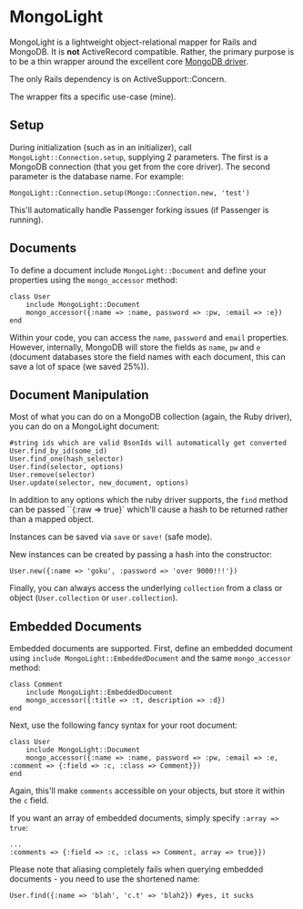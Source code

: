 # MongoLight #
MongoLight is a lightweight object-relational mapper for Rails and MongoDB. It is **not** ActiveRecord compatible. Rather, the primary purpose is to be a thin wrapper around the excellent core [MongoDB driver](https://github.com/mongodb/mongo-ruby-driver). 

The only Rails dependency is on ActiveSupport::Concern.

The wrapper fits a specific use-case (mine).

## Setup ##
During initialization (such as in an initializer), call `MongoLight::Connection.setup`, supplying 2 parameters. The first is a MongoDB connection (that you get from the core driver). The second parameter is the database name. For example:

	MongoLight::Connection.setup(Mongo::Connection.new, 'test')

This'll automatically handle Passenger forking issues (if Passenger is running).

## Documents ##
To define a document include `MongoLight::Document` and define your properties using the `mongo_accessor` method:

	class User
		include MongoLight::Document
		mongo_accessor({:name => :name, password => :pw, :email => :e})
	end

Within your code, you can access the `name`, `password` and `email` properties. However, internally, MongoDB will store the fields as `name`, `pw` and `e` (document databases store the field names with each document, this can save a lot of space (we saved 25%)).

## Document Manipulation ##
Most of what you can do on a MongoDB collection (again, the Ruby driver), you can do on a MongoLight document:

	#string ids which are valid BsonIds will automatically get converted
	User.find_by_id(some_id)
	User.find_one(hash_selector)
	User.find(selector, options)
	User.remove(selector)
	User.update(selector, new_document, options)

In addition to any options which the ruby driver supports, the `find` method can be passed ``{:raw => true}` which'll cause a hash to be returned rather than a mapped object.

Instances can be saved via `save` or `save!` (safe mode).

New instances can be created by passing a hash into the constructor:

	User.new({:name => 'goku', :password => 'over 9000!!!'})

Finally, you can always access the underlying `collection` from a class or object (`User.collection` or `user.collection`).

## Embedded Documents ##
Embedded documents are supported. First, define an embedded document using `include MongoLight::EmbeddedDocument` and the same `mongo_accessor` method:

	class Comment
		include MongoLight::EmbeddedDocument
		mongo_accessor({:title => :t, description => :d})
	end

Next, use the following fancy syntax for your root document:

	class User
		include MongoLight::Document
		mongo_accessor({:name => :name, password => :pw, :email => :e, :comment => {:field => :c, :class => Comment}})
	end

Again, this'll make `comments` accessible on your objects, but store it within the `c` field.

If you want an array of embedded documents, simply specify `:array => true`:

	...
	:comments => {:field => :c, :class => Comment, array => true}})

Please note that aliasing completely fails when querying embedded documents - you need to use the shortened name:

	User.find({:name => 'blah', 'c.t' => 'blah2}) #yes, it sucks



	